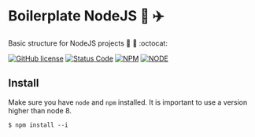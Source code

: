 # Boilerplate NodeJS :rainbow: :airplane:
Basic structure for NodeJS projects :open_file_folder: :paperclip: :octocat: 

[![GitHub license](https://img.shields.io/github/license/mpsdantas/boilerplate-node.svg?style=for-the-badge)](https://github.com/mpsdantas/boilerplate-node/blob/master/LICENSE) [![Status Code](https://img.shields.io/badge/build-passing-green.svg?style=for-the-badge)](https://github.com/mpsdantas/boilerplate-node/) [![NPM](https://img.shields.io/badge/npm-v5.6.0-blue.svg?style=for-the-badge)](https://www.npmjs.com/) [![NODE](https://img.shields.io/badge/node-v9.0.0-blue.svg?style=for-the-badge)](https://nodejs.org/en//)


## Install

Make sure you have `node` and `npm` installed. It is important to use a version higher than node 8.

`$ npm install --i`










